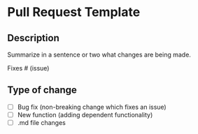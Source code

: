 # Pull Request Template

## Description

Summarize in a sentence or two what changes are being made.

Fixes # (issue)

## Type of change

- [ ] Bug fix (non-breaking change which fixes an issue)
- [ ] New function (adding dependent functionality)
- [ ] .md file changes
